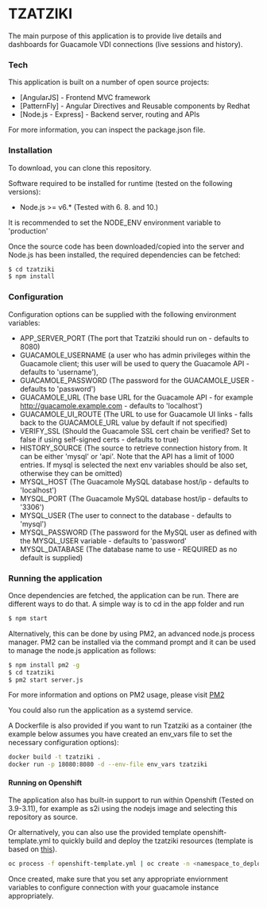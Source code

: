 # TZATZIKI

The main purpose of this application is to provide live details and dashboards for Guacamole VDI connections (live sessions and history).

### Tech

This application is built on a number of open source projects:

* [AngularJS] - Frontend MVC framework
* [PatternFly] - Angular Directives and Reusable components by Redhat
* [Node.js - Express] -  Backend server, routing and APIs

For more information, you can inspect the package.json file.

### Installation

To download, you can clone this repository.

Software required to be installed for runtime (tested on the following versions):

* Node.js >= v6.* (Tested with 6. 8. and 10.)

It is recommended to set the NODE_ENV environment variable to 'production'

Once the source code has been downloaded/copied into the server and Node.js has been installed, the required dependencies can be fetched:

```sh
$ cd tzatziki
$ npm install
```

### Configuration

Configuration options can be supplied with the following environment variables:

* APP_SERVER_PORT (The port that Tzatziki should run on - defaults to 8080)
* GUACAMOLE_USERNAME (a user who has admin privileges within the Guacamole client; this user will be used to query the Guacamole API - defaults to 'username'),
* GUACAMOLE_PASSWORD (The password for the GUACAMOLE_USER - defaults to 'password')
* GUACAMOLE_URL (The base URL for the Guacamole API - for example http://guacamole.example.com - defaults to 'localhost')
* GUACAMOLE_UI_ROUTE (The URL to use for Guacamole UI links - falls back to the GUACAMOLE_URL value by default if not specified)
* VERIFY_SSL (Should the Guacamole SSL cert chain be verified? Set to false if using self-signed certs - defaults to true)
* HISTORY_SOURCE (The source to retrieve connection history from. It can be either 'mysql' or 'api'. Note that the API has a limit of 1000 entries. If mysql is selected the next env variables should be also set, otherwise they can be omitted)
* MYSQL_HOST (The Guacamole MySQL database host/ip - defaults to 'localhost')
* MYSQL_PORT (The Guacamole MySQL database host/ip - defaults to '3306')
* MYSQL_USER (The user to connect to the database - defaults to 'mysql')
* MYSQL_PASSWORD (The password for the MySQL user as defined with the MYSQL_USER variable - defaults to 'password'
* MYSQL_DATABASE (The database name to use - REQUIRED as no default is supplied)

### Running the application

Once dependencies are fetched, the application can be run. There are different ways to do that. A simple way is to cd in the app folder and run
```sh
$ npm start
```
Alternatively, this can be done by using PM2, an advanced node.js process manager.
PM2 can be installed via the command prompt and it can be used to manage the node.js application as follows:
```sh
$ npm install pm2 -g
$ cd tzatziki
$ pm2 start server.js
```
For more information and options on PM2 usage, please visit [PM2](http://pm2.keymetrics.io/)

You could also run the application as a systemd service.

A Dockerfile is also provided if you want to run Tzatziki as a container (the example below assumes you have created an env_vars file to set the necessary configuration options):
```sh
docker build -t tzatziki .
docker run -p 18080:8080 -d --env-file env_vars tzatziki
```

#### Running on Openshift

The application also has built-in support to run within Openshift (Tested on 3.9-3.11), for example as s2i using the nodejs image and selecting this repository as source.

Or alternatively, you can also use the provided template openshift-template.yml to quickly build and deploy the tzatziki resources (template is based on [this](https://github.com/sclorg/nodejs-ex/blob/master/openshift/templates/nodejs.json)).
```sh
oc process -f openshift-template.yml | oc create -n <namespace_to_deploy_tzatziki> -f -
```

Once created, make sure that you set any appropriate enviornment variables to configure connection with your guacamole instance appropriately.